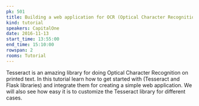 ```yaml
---
pk: 501
title: Building a web application for OCR (Optical Character Recognition)
kind: tutorial
speakers: CapitalOne
date: 2016-11-13
start_time: 13:55:00
end_time: 15:10:00
rowspan: 2
rooms: Tutorial
---
```


Tesseract is an amazing library for doing Optical Character Recognition on printed text. In this tutorial learn how to get started with (Tesseract and Flask libraries) and integrate them for creating a simple web application. We will also see how easy it is to customize the Tesseract library for different cases.
